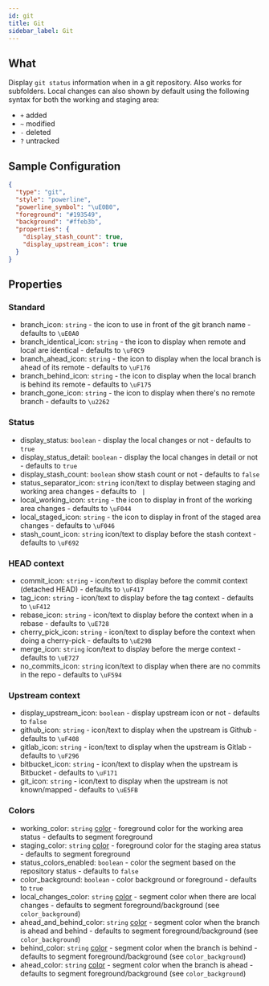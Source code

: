 ```yaml
---
id: git
title: Git
sidebar_label: Git
---
```


## What

Display `git status` information when in a git repository. Also works for subfolders.
Local changes can also shown by default using the following syntax for both the working and staging area:

- `+` added
- `~` modified
- `-` deleted
- `?` untracked

## Sample Configuration

```json
{
  "type": "git",
  "style": "powerline",
  "powerline_symbol": "\uE0B0",
  "foreground": "#193549",
  "background": "#ffeb3b",
  "properties": {
    "display_stash_count": true,
    "display_upstream_icon": true
  }
}
```

## Properties

### Standard

- branch_icon: `string` - the icon to use in front of the git branch name - defaults to `\uE0A0 `
- branch_identical_icon: `string` - the icon to display when remote and local are identical - defaults to `\uF0C9`
- branch_ahead_icon: `string` - the icon to display when the local branch is ahead of its remote - defaults to `\uF176`
- branch_behind_icon: `string` - the icon to display when the local branch is behind its remote - defaults to `\uF175`
- branch_gone_icon: `string` - the icon to display when there's no remote branch - defaults to `\u2262`

### Status

- display_status: `boolean` - display the local changes or not - defaults to `true`
- display_status_detail: `boolean` - display the local changes in detail or not - defaults to `true`
- display_stash_count: `boolean` show stash count or not - defaults to `false`
- status_separator_icon: `string` icon/text to display between staging and working area changes - defaults to ` |`
- local_working_icon: `string` - the icon to display in front of the working area changes - defaults to `\uF044`
- local_staged_icon: `string` - the icon to display in front of the staged area changes - defaults to `\uF046`
- stash_count_icon: `string` icon/text to display before the stash context - defaults to `\uF692`

### HEAD context

- commit_icon: `string` - icon/text to display before the commit context (detached HEAD) - defaults to `\uF417`
- tag_icon: `string` - icon/text to display before the tag context - defaults to `\uF412`
- rebase_icon: `string` - icon/text to display before the context when in a rebase - defaults to `\uE728 `
- cherry_pick_icon: `string` - icon/text to display before the context when doing a cherry-pick - defaults to `\uE29B `
- merge_icon: `string` icon/text to display before the merge context - defaults to `\uE727 `
- no_commits_icon: `string` icon/text to display when there are no commits in the repo - defaults to `\uF594 `

### Upstream context

- display_upstream_icon: `boolean` - display upstream icon or not - defaults to `false`
- github_icon: `string` - icon/text to display when the upstream is Github - defaults to `\uF408 `
- gitlab_icon: `string` - icon/text to display when the upstream is Gitlab - defaults to `\uF296 `
- bitbucket_icon: `string` - icon/text to display when the upstream is Bitbucket - defaults to `\uF171 `
- git_icon: `string` - icon/text to display when the upstream is not known/mapped - defaults to `\uE5FB `

### Colors

- working_color: `string` [color][colors] - foreground color for the working area status - defaults to segment foreground
- staging_color: `string` [color][colors] - foreground color for the staging area status - defaults to segment foreground
- status_colors_enabled: `boolean` - color the segment based on the repository status - defaults to `false`
- color_background: `boolean` - color background or foreground - defaults to `true`
- local_changes_color: `string` [color][colors] - segment color when there are local changes - defaults to segment
foreground/background (see `color_background`)
- ahead_and_behind_color: `string` [color][colors] - segment color when the branch is ahead and behind -
defaults to segment foreground/background (see `color_background`)
- behind_color: `string` [color][colors] - segment color when the branch is behind - defaults to segment
foreground/background (see `color_background`)
- ahead_color: `string` [color][colors] - segment color when the branch is ahead - defaults to segment
foreground/background (see `color_background`)

[colors]: /docs/configure#colors
